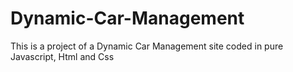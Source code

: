 # Dynamic-Car-Management
This is a project of a Dynamic Car Management site coded in pure Javascript, Html and Css
